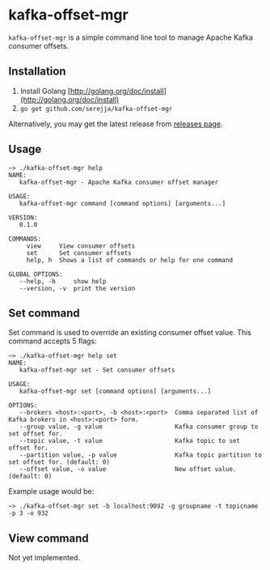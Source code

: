 kafka-offset-mgr
================

`kafka-offset-mgr` is a simple command line tool to manage Apache Kafka consumer offsets.

Installation
------------

1. Install Golang [http://golang.org/doc/install](http://golang.org/doc/install)
2. `go get github.com/serejja/kafka-offset-mgr`

Alternatively, you may get the latest release from [releases page](https://github.com/serejja/kafka-offset-mgr/releases).

Usage
-----

```
~> ./kafka-offset-mgr help
NAME:
   kafka-offset-mgr - Apache Kafka consumer offset manager

USAGE:
   kafka-offset-mgr command [command options] [arguments...]
   
VERSION:
   0.1.0
   
COMMANDS:
     view     View consumer offsets
     set      Set consumer offsets
     help, h  Shows a list of commands or help for one command

GLOBAL OPTIONS:
   --help, -h     show help
   --version, -v  print the version
```

Set command
-----------

Set command is used to override an existing consumer offset value. This command accepts 5 flags:

```
~> ./kafka-offset-mgr help set
NAME:
   kafka-offset-mgr set - Set consumer offsets

USAGE:
   kafka-offset-mgr set [command options] [arguments...]

OPTIONS:
   --brokers <host>:<port>, -b <host>:<port>  Comma separated list of Kafka brokers in <host>:<port> form.
   --group value, -g value                    Kafka consumer group to set offset for.
   --topic value, -t value                    Kafka topic to set offset for.
   --partition value, -p value                Kafka topic partition to set offset for. (default: 0)
   --offset value, -o value                   New offset value. (default: 0)
```

Example usage would be:

```
~> ./kafka-offset-mgr set -b localhost:9092 -g groupname -t topicname -p 3 -o 932
```

View command
------------

Not yet implemented.